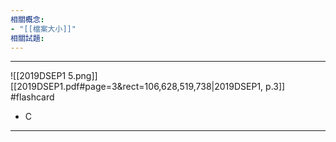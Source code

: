 ```yaml
---
相關概念: 
- "[[檔案大小]]"
相關試題:
---
```


---
![[2019DSEP1 5.png]]
[[2019DSEP1.pdf#page=3&rect=106,628,519,738|2019DSEP1, p.3]]
 #flashcard 
- C
---
<!--ID: 1730941138661-->
